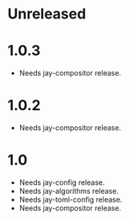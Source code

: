 # Unreleased

# 1.0.3

- Needs jay-compositor release.

# 1.0.2

- Needs jay-compositor release.

# 1.0

- Needs jay-config release.
- Needs jay-algorithms release.
- Needs jay-toml-config release.
- Needs jay-compositor release.
